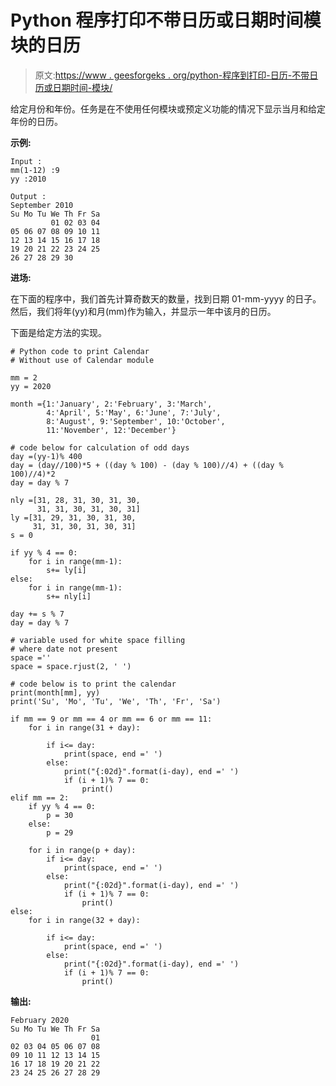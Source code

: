 # Python 程序打印不带日历或日期时间模块的日历

> 原文:[https://www . geesforgeks . org/python-程序到打印-日历-不带日历或日期时间-模块/](https://www.geeksforgeeks.org/python-program-to-print-calendar-without-calendar-or-datetime-module/)

给定月份和年份。任务是在不使用任何模块或预定义功能的情况下显示当月和给定年份的日历。

**示例:**

```
Input : 
mm(1-12) :9
yy :2010

Output :    
September 2010
Su Mo Tu We Th Fr Sa
         01 02 03 04 
05 06 07 08 09 10 11 
12 13 14 15 16 17 18 
19 20 21 22 23 24 25 
26 27 28 29 30 

```

**进场:**

在下面的程序中，我们首先计算奇数天的数量，找到日期 01-mm-yyyy 的日子。然后，我们将年(yy)和月(mm)作为输入，并显示一年中该月的日历。

下面是给定方法的实现。

```
# Python code to print Calendar
# Without use of Calendar module

mm = 2
yy = 2020

month ={1:'January', 2:'February', 3:'March', 
        4:'April', 5:'May', 6:'June', 7:'July',
        8:'August', 9:'September', 10:'October',
        11:'November', 12:'December'}

# code below for calculation of odd days
day =(yy-1)% 400
day = (day//100)*5 + ((day % 100) - (day % 100)//4) + ((day % 100)//4)*2
day = day % 7

nly =[31, 28, 31, 30, 31, 30, 
      31, 31, 30, 31, 30, 31]
ly =[31, 29, 31, 30, 31, 30, 
     31, 31, 30, 31, 30, 31]
s = 0

if yy % 4 == 0:
    for i in range(mm-1):
        s+= ly[i]
else:
    for i in range(mm-1):
        s+= nly[i]

day += s % 7
day = day % 7

# variable used for white space filling 
# where date not present
space =''
space = space.rjust(2, ' ')

# code below is to print the calendar
print(month[mm], yy)
print('Su', 'Mo', 'Tu', 'We', 'Th', 'Fr', 'Sa')

if mm == 9 or mm == 4 or mm == 6 or mm == 11: 
    for i in range(31 + day):

        if i<= day:
            print(space, end =' ')
        else:
            print("{:02d}".format(i-day), end =' ')
            if (i + 1)% 7 == 0:
                print()
elif mm == 2:
    if yy % 4 == 0:
        p = 30
    else:
        p = 29

    for i in range(p + day):
        if i<= day:
            print(space, end =' ')
        else:
            print("{:02d}".format(i-day), end =' ')
            if (i + 1)% 7 == 0:
                print() 
else:
    for i in range(32 + day):

        if i<= day:
            print(space, end =' ')
        else:
            print("{:02d}".format(i-day), end =' ')
            if (i + 1)% 7 == 0:
                print()
```

**输出:**

```
February 2020
Su Mo Tu We Th Fr Sa
                  01 
02 03 04 05 06 07 08 
09 10 11 12 13 14 15 
16 17 18 19 20 21 22 
23 24 25 26 27 28 29

```